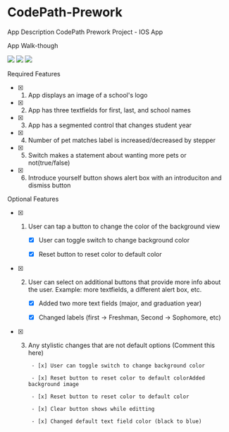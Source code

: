 # CodePath-Prework
App Description
CodePath Prework Project - IOS App

App Walk-though

![](https://i.imgur.com/Y3IFJVC.gifv)
![](https://i.imgur.com/Y3IFJVC.gif)
![](https://i.imgur.com/Y3IFJVC.gif)

Required Features

- [x] 1. App displays an image of a school's logo

- [x] 2. App has three textfields for first, last, and school names

- [x] 3. App has a segmented control that changes student year

- [x] 4. Number of pet matches label is increased/decreased by stepper

- [x] 5. Switch makes a statement about wanting more pets or not(true/false)

- [x] 6. Introduce yourself button shows alert box with an introduciton and dismiss button

Optional Features

- [x] 1. User can tap a button to change the color of the background view

        - [x] User can toggle switch to change background color
        
        - [x] Reset button to reset color to default color
        
- [x] 2. User can select on additional buttons that provide more info about the user. Example: more textfields, a different alert box, etc.

        - [x] Added two more text fields (major, and graduation year)
        
        - [x] Changed labels (first -> Freshman, Second -> Sophomore, etc)
        
- [x] 3. Any stylistic changes that are not default options (Comment this here) 

          - [x] User can toggle switch to change background color
  
          - [x] Reset button to reset color to default colorAdded background image 
  
          - [x] Reset button to reset color to default color
          
          - [x] Clear button shows while editting 
          
          - [x] Changed default text field color (black to blue)

